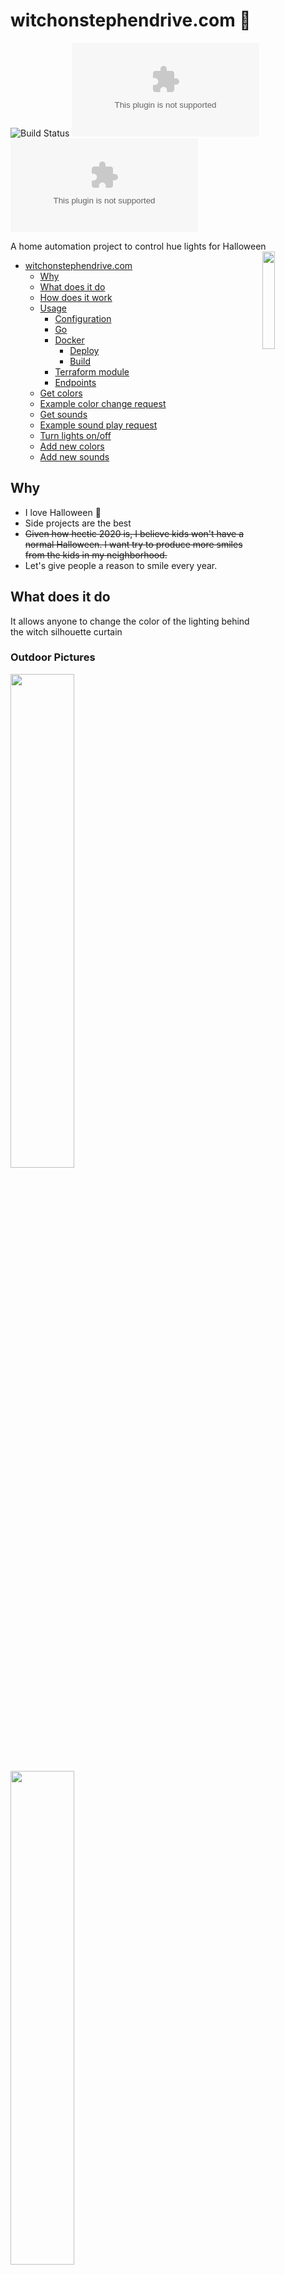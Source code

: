 # witchonstephendrive.com 🧹

![Build Status](https://github.com/circa10a/witchonstephendrive.com/workflows/build-docker-images/badge.svg)
[![PkgGoDev](https://pkg.go.dev/badge/github.com/circa10a/witchonstephendrive.com)](https://pkg.go.dev/github.com/circa10a/witchonstephendrive.com?tab=overview)
[![Go Report Card](https://goreportcard.com/badge/github.com/circa10a/witchonstephendrive.com)](https://goreportcard.com/report/github.com/circa10a/witchonstephendrive.com)

A home automation project to control hue lights for Halloween <img src="https://raw.githubusercontent.com/egonelbre/gophers/10cc13c5e29555ec23f689dc985c157a8d4692ab/vector/fairy-tale/witch-too-much-candy.svg" align="right" width="20%" height="20%"/>

- [witchonstephendrive.com](#witchonstephendrivecom---)
  - [Why](#why)
  - [What does it do](#what-does-it-do)
  - [How does it work](#how-does-it-work)
  - [Usage](#usage)
    - [Configuration](#configuration)
    - [Go](#go)
    - [Docker](#docker)
      - [Deploy](#deploy)
      - [Build](#build)
    - [Terraform module](#terraform-module)
    - [Endpoints](#endpoints)
  - [Get colors](#get-colors)
  - [Example color change request](#example-color-change-request)
  - [Get sounds](#get-sounds)
  - [Example sound play request](#example-sound-play-request)
  - [Turn lights on/off](#turn-lights-on/off)
  - [Add new colors](#add-new-colors)
  - [Add new sounds](#add-new-sounds)

## Why

- I love Halloween 🎃
- Side projects are the best
- ~~Given how hectic 2020 is, I believe kids won't have a normal Halloween. I want try to produce more smiles from the kids in my neighborhood.~~
- Let's give people a reason to smile every year.

## What does it do

It allows anyone to change the color of the lighting behind the witch silhouette curtain

### Outdoor Pictures

<p float="left">
  <img src="https://i.imgur.com/hQE6u6h.jpg" width="45%" height="45%"/>
  <img src="https://i.imgur.com/Qj296rO.jpg" width="45%" height="45%"/>
<p/>

### Site Preview

<img src="https://i.imgur.com/WTujMb2.png" width="25%" height="25%"/>

## How does it work

1. Uses [Caddy](https://github.com/caddyserver/caddy) as a reverse proxy to the `witch` app for TLS termination([let's encrypt](https://letsencrypt.org/)).
2. The `witch` app is a Go backend powered by [echo](https://echo.labstack.com/) that serves a vanilla html/css/js front end and has a `/color/:color` route.
3. Once a `/color/:color` route is hit via a `POST` request, the `witch` app uses the [huego](https://github.com/amimof/huego) library for manipulating the state of the philips hue multicolor bulbs. The hue bridge endpoint on your network is automatically discovered.
4. When a `/sound/:sound` route is hit via a `POST` request, the `witch` app writes to an in-memory queue which will then process sounds to play by calling the [assistant-relay](https://assistantrelay.com) to play pre-configured halloween sounds through connected google assistant speakers. The reason for the queue is to ensure all sounds are played and do not overlap.

## Usage

### Configuration

|                                     |                                                                                                   |           |                    |
|-------------------------------------|---------------------------------------------------------------------------------------------------|-----------|--------------------|
| Environment Variable                | Description                                                                                       | Required  | Default            |
| `WITCH_API_BASE_URL`                | Base URL for all interactive POST requests                                                        | `false`   | `/api/v1`          |
| `WITCH_API_ENABLED`                 | Enables swagger docs + REST API routes                                                            | `false`   | `true`             |
| `WITCH_ASSISTANT_DEVICE`            | **Sounds only enabled if this is configured**. Name of google assistant speaker to play sounds on | `false`   | `""`               |
| `WITCH_ASSISTANT_RELAY_HOST`        | Address of the google assistant relay                                                             | `false`   | `http://127.0.0.1` |
| `WITCH_ASSISTANT_RELAY_PORT`        | Listening port of the google assistant relay                                                      | `false`   | `3000`             |
| `WITCH_HUE_DEFAULT_COLORS`          | Map of default colors to set a configured time. Ex. `var="8:teal,9:pink"`                         | `false`   | `""`               |
| `WITCH_HUE_DEFAULT_COLORS_ENABLED`  | Enables scheduler to set default colors or not                                                    | `false`   | `false`            |
| `WITCH_HUE_DEFAULT_COLORS_START`    | Local time to set default colors at. Think of this as a nightly "reset"                           | `false`   | `22`               |
| `WITCH_HUE_TOKEN`                   | Philips Hue API Token                                                                             | `true`    | None               |
| `WITCH_HUE_BRIDGE_REFRESH_INTERVAL` | How many hours to wait before rediscovering hue bridge config/ip                                  | `false`   | `6`                |
| `WITCH_HUE_LIGHTS`                  | Light ID's to change color of. Example(export HUE_LIGHTS="1,2,3")                                 | `true`    | None               |
| `WITCH_HUE_LIGHTS_SCHEDULE_ENABLED` | Enables start/end times for turning lights on/off                                                 | `false`   | `false`            |
| `WITCH_HUE_LIGHTS_START`            | Local time to turn on configured lights                                                           | `false`   | `18`               |
| `WITCH_HUE_LIGHTS_END`              | Local time to turn off configured lights                                                          | `false`   | `7`                |
| `WITCH_LOG_LEVEL`                   | [Logrus](https://github.com/sirupsen/logrus) log level                                            | `false`   | `info`             |
| `WITCH_METRICS_ENABLED`             | Enables prometheus metrics on `/metrics`                                                          | `false`   | `true`             |
| `WITCH_PORT`                        | Port for web server to listen on                                                                  | `false`   | `8080`             |
| `WITCH_SHOW_BANNER`                 | Displays Happy Halloween banner on startup                                                        | `false`   | `true`             |
| `WITCH_SOUND_QUIET_TIME_ENABLED`    | Enables quiet time functionality during configured hours                                          | `false`   | `true`             |
| `WITCH_SOUND_QUIET_TIME_START`      | Local time to ensure sounds are not played after this hour                                        | `false`   | `22`               |
| `WITCH_SOUND_QUIET_TIME_END`        | Local time to ensure sounds are not played before this hour                                       | `false`   | `07`               |
| `WITCH_SOUND_QUEUE_CAPACITY`        | Maximum depth of soung queue. This is to ensure no spam/long backlog                              | `false`   | `2`                |
| `WITCH_UI_ENABLED`                  | Enables hosting of UI/static assets on `/`                                                        | `false`   | `true`             |

### Go

```bash
go generate ./...
go build -o witch .
export WITCH_HUE_TOKEN=<YOUR_TOKEN>; export WITCH_HUE_LIGHTS="1,2,3"
./witch
```

### Docker

#### Deploy

> Be sure to update values in `.env` to be consumed by `docker-compose.yml`

```bash
docker-compose up -d
```

#### Build

```bash
# Auto determine CPU arch
make build-docker
# ARM64
make build-docker-arm64
# ARMv7
make build-docker-armv7
```

### Terraform module

Colors + sounds are not mutually exclusive, you can pass either just a color, just a sound, or both.

```hcl
module "witchonstephendrive" {
  source       = "github.com/circa10a/witchonstephendrive.com//terraform"
  api_base_url = "https://witchonstephendrive.com/api/v1"
  color        = "purple"
  sound        = "stranger-things"
}

output "color_change_response" {
  value = module.witchonstephendrive.color_change_response
}

output "supported_colors" {
  value = module.witchonstephendrive.supported_colors
}

output "sound_play_response" {
  value = module.witchonstephendrive.sound_play_response
}

output "supported_sounds" {
  value = module.witchonstephendrive.supported_sounds
}
```

### Endpoints

> Rate limiting performed by [this caddy plugin](https://github.com/mholt/caddy-ratelimit)

|                         |                                                 |        |              |                     |
|-------------------------|-------------------------------------------------|--------|--------------|---------------------|
| Route                   | Description                                     | Method | Rate Limited | Limit               |
| `/`                     | Serves static content embedded from `./web`     | `GET`  | No           | N/A                 |
| `/api/v1/colors`        | Get supported colors to change to               | `GET`  | No           | N/A                 |
| `/api/v1/color/:color`  | Changes color of hue lights                     | `POST` | Yes          | 10 requests per 10s |
| `/api/v1/sounds`        | Get supported sounds to play                    | `GET`  | No           | N/A                 |
| `/api/v1/sound/:sound`  | Plays sound through configured speaker          | `POST` | Yes          | 10 requests per 10s |
| `/api/v1/lights/:state` | Changes state of configured lights(on/off)      | `POST` | Yes          | 10 requests per 10s |
| `/metrics`              | Serves prometheus metrics using echo middleware | `GET`  | No           | N/A                 |
| `/swagger/index.html`   | Swagger API documentation                       | `GET`  | No           | N/A                 |

## Get colors

```bash
curl -X POST http://localhost:8080/api/v1/colors
```

## Example color change request

```bash
curl -X POST http://localhost:8080/api/v1/color/red
```

## Get sounds

```bash
curl -X POST http://localhost:8080/api/v1/sounds
```

## Example sound play request

```bash
curl -X POST http://localhost:8080/api/v1/sound/werewolf
```

## Turn lights on/off

```bash
# on
curl -X POST http://localhost:8080/api/v1/lights/on
# off
curl -X POST http://localhost:8080/api/v1/lights/off
```

## Add new colors

To add new colors, make a new entry in `./controllers/colors/colors.go`

## Add new sounds

To add new sounds, simply drop a new `.mp3` file in the `./sounds` directory. This is needed to add to the list of supported sounds and will be built into the assistant-relay docker image.
